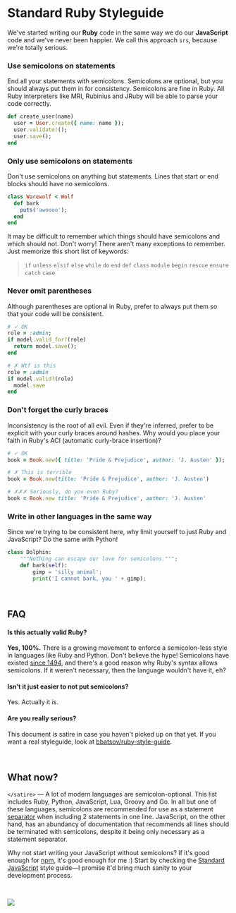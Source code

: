 # Standard Ruby Styleguide

We've started writing our **Ruby** code in the same way we do our **JavaScript** code and we've never been happier. We call this approach `srs`, because we're totally serious.

### Use semicolons on statements
End all your statements with semicolons. Semicolons are optional, but you should always put them in for consistency. Semicolons are fine in Ruby. All Ruby interpreters like MRI, Rubinius and JRuby will be able to parse your code correctly.

```rb
def create_user(name)
  user = User.create({ name: name });
  user.validate!();
  user.save();
end
```

### Only use semicolons on statements
Don't use semicolons on anything but statements. Lines that start or end blocks should have no semicolons.

```rb
class Warewolf < Wolf
  def bark
    puts('awoooo');
  end
end
```

It may be difficult to remember which things should have semicolons and which should not. Don't worry! There aren't many exceptions to remember. Just memorize this short list of keywords:

> `if` `unless` `elsif` `else` `while` `do` `end` `def` `class` `module` `begin` `rescue` `ensure` `catch` `case`

### Never omit parentheses
Although parentheses are optional in Ruby, prefer to always put them so that your code will be consistent.

```rb
# ✓ OK
role = :admin;
if model.valid_for?(role)
  return model.save();
end
```

```rb
# ✗ Wtf is this
role = :admin
if model.valid?(role)
  model.save
end
```

### Don't forget the curly braces
Inconsistency is the root of all evil. Even if they're inferred, prefer to be explicit with your curly braces around hashes. Why would you place your faith in Ruby's ACI (automatic curly-brace insertion)?

```rb
# ✓ OK
book = Book.new({ title: 'Pride & Prejudice', author: 'J. Austen' });
```

```rb
# ✗ This is terrible
book = Book.new(title: 'Pride & Prejudice', author: 'J. Austen')
```

```rb
# ✗✗✗ Seriously, do you even Ruby?
book = Book.new title: 'Pride & Prejudice', author: 'J. Austen'
```

### Write in other languages in the same way
Since we're trying to be consistent here, why limit yourself to just Ruby and JavaScript? Do the same with Python!

```py
class Dolphin:
    """Nothing can escape our love for semicolons.""";
    def bark(self):
        gimp = 'silly animal';
        print('I cannot bark, you ' + gimp);
```

<br>

## FAQ

#### Is this actually valid Ruby?

**Yes, 100%.** There is a growing movement to enforce a semicolon-less style in languages like Ruby and Python. Don't believe the hype! Semicolons have existed [since 1494](https://en.wikipedia.org/wiki/Semicolon), and there's a good reason why Ruby's syntax allows semicolons. If it weren't necessary, then the language wouldn't have it, eh?

#### Isn't it just easier to not put semicolons?

Yes. Actually it is.

#### Are you really serious?

This document is satire in case you haven't picked up on that yet. If you want a real styleguide, look at [bbatsov/ruby-style-guide](https://github.com/bbatsov/ruby-style-guide).

<br>

## What now?

`</satire>` — A lot of modern languages are semicolon-optional. This list includes Ruby, Python, JavaScript, Lua, Groovy and Go. In all but one of these languages, semicolons are recommended for use as a statement [separator](http://stackoverflow.com/questions/16862337/lua-semicolon-conventions#16863076) when including 2 statements in one line. JavaScript, on the other hand, has an abundancy of documentation that recommends all lines should be terminated with semicolons, despite it being only necessary as a statement separator.

Why not start writing your JavaScript without semicolons? If it's good enough for [npm](https://github.com/npm/npm/blob/master/lib/init.js), it's good enough for me :) Start by checking the [Standard JavaScript](http://standardjs.com/rules.html) style guide—I promise it'd bring much sanity to your development process.

<br>

[![](https://img.shields.io/badge/%E2%96%B6-Give_feedback-green.svg)](https://github.com/rstacruz/srs/issues/new)
